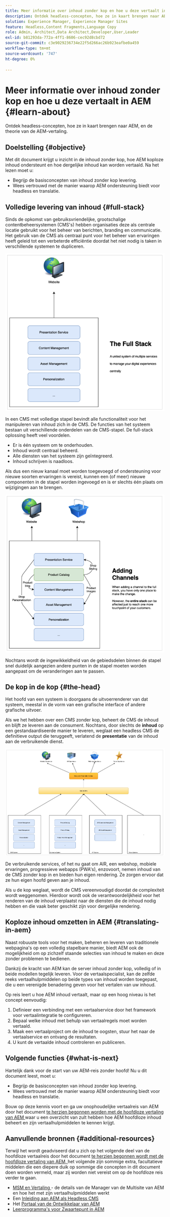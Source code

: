 ```yaml
---
title: Meer informatie over inhoud zonder kop en hoe u deze vertaalt in AEM
description: Ontdek headless-concepten, hoe ze in kaart brengen naar AEM, en de theorie van de AEM-vertaling.
solution: Experience Manager, Experience Manager Sites
feature: Headless,Content Fragments,Language Copy
role: Admin, Architect,Data Architect,Developer,User,Leader
exl-id: b81293da-772a-4ff1-8606-cec92d8cbd72
source-git-commit: c3e9029236734e22f5d266ac26b923eafbe0a459
workflow-type: tm+mt
source-wordcount: '747'
ht-degree: 0%

---
```


# Meer informatie over inhoud zonder kop en hoe u deze vertaalt in AEM {#learn-about}

Ontdek headless-concepten, hoe ze in kaart brengen naar AEM, en de theorie van de AEM-vertaling.

## Doelstelling {#objective}

Met dit document krijgt u inzicht in de inhoud zonder kop, hoe AEM koploze inhoud ondersteunt en hoe dergelijke inhoud kan worden vertaald. Na het lezen moet u:

* Begrijp de basisconcepten van inhoud zonder kop levering.
* Wees vertrouwd met de manier waarop AEM ondersteuning biedt voor headless en translatie.

## Volledige levering van inhoud {#full-stack}

Sinds de opkomst van gebruiksvriendelijke, grootschalige contentbeheersystemen (CMS&#39;s) hebben organisaties deze als centrale locatie gebruikt voor het beheer van berichten, branding en communicatie. Het gebruik van de CMS als centraal punt voor het beheer van ervaringen heeft geleid tot een verbeterde efficiëntie doordat het niet nodig is taken in verschillende systemen te dupliceren.

![ de klassieke volledig-stapel CMS ](/help/journey-headless/developer/assets/full-stack.png)

In een CMS met volledige stapel bevindt alle functionaliteit voor het manipuleren van inhoud zich in de CMS. De functies van het systeem bestaan uit verschillende onderdelen van de CMS-stapel. De full-stack oplossing heeft veel voordelen.

* Er is één systeem om te onderhouden.
* Inhoud wordt centraal beheerd.
* Alle diensten van het systeem zijn geïntegreerd.
* Inhoud schrijven is naadloos.

Als dus een nieuw kanaal moet worden toegevoegd of ondersteuning voor nieuwe soorten ervaringen is vereist, kunnen een (of meer) nieuwe componenten in de stapel worden ingevoegd en is er slechts één plaats om wijzigingen aan te brengen.

![ Toevoegend een nieuw kanaal aan de stapel ](/help/journey-headless/developer/assets/adding-channel.png)

Nochtans wordt de ingewikkeldheid van de gebiedsdelen binnen de stapel snel duidelijk aangezien andere punten in de stapel moeten worden aangepast om de veranderingen aan te passen.

## De kop in de kop {#the-head}

Het hoofd van een systeem is doorgaans de uitvoerrenderer van dat systeem, meestal in de vorm van een grafische interface of andere grafische uitvoer.

Als we het hebben over een CMS zonder kop, beheert de CMS de inhoud en blijft ze leveren aan de consument. Nochtans, door slechts de **inhoud** op een gestandaardiseerde manier te leveren, weglaat een headless CMS de definitieve output die teruggeeft, verlatend de **presentatie** van de inhoud aan de verbruikende dienst.

![ Headless CMS ](/help/journey-headless/developer/assets/headless-cms.png)

De verbruikende services, of het nu gaat om AIR, een webshop, mobiele ervaringen, progressieve webapps (PWA&#39;s), enzovoort, nemen inhoud van de CMS zonder kop in en bieden hun eigen rendering. Ze zorgen ervoor dat ze hun eigen hoofd geven aan je inhoud.

Als u de kop weglaat, wordt de CMS vereenvoudigd doordat de complexiteit wordt weggenomen. Hierdoor wordt ook de verantwoordelijkheid voor het renderen van de inhoud verplaatst naar de diensten die de inhoud nodig hebben en die vaak beter geschikt zijn voor dergelijke rendering.

## Koploze inhoud omzetten in AEM {#translating-in-aem}

Naast robuuste tools voor het maken, beheren en leveren van traditionele webpagina&#39;s op een volledig stapelbare manier, biedt AEM ook de mogelijkheid om op zichzelf staande selecties van inhoud te maken en deze zonder problemen te bedienen.

Dankzij de kracht van AEM kan de server inhoud zonder kop, volledig of in beide modellen tegelijk leveren. Voor de vertaalspecialist, kan de zelfde reeks vertaalhulpmiddelen op beide types van inhoud worden toegepast, die u een verenigde benadering geven voor het vertalen van uw inhoud.

Op reis leert u hoe AEM inhoud vertaalt, maar op een hoog niveau is het concept eenvoudig:

1. Definieer een verbinding met een vertaalservice door het framework voor vertaalintegratie te configureren.
1. Bepaal welke inhoud met behulp van vertaalregels moet worden vertaald.
1. Maak een vertaalproject om de inhoud te oogsten, stuur het naar de vertaalservice en ontvang de resultaten.
1. U kunt de vertaalde inhoud controleren en publiceren.

## Volgende functies {#what-is-next}

Hartelijk dank voor de start van uw AEM-reis zonder hoofd! Nu u dit document leest, moet u:

* Begrijp de basisconcepten van inhoud zonder kop levering.
* Wees vertrouwd met de manier waarop AEM ondersteuning biedt voor headless en translatie.

Bouw op deze kennis voort en ga uw onophoudelijke vertaalreis van AEM door het document [ te herzien begonnen worden met de hoofdloze vertaling van AEM ](getting-started.md) waar u een overzicht van zult hebben hoe AEM hoofdloze inhoud beheert en zijn vertaalhulpmiddelen te kennen krijgt.

## Aanvullende bronnen {#additional-resources}

Terwijl het wordt geadviseerd dat u zich op het volgende deel van de hoofdloze vertaalreis door het document [ te herzien begonnen wordt met de hoofdloze vertaling van AEM, ](getting-started.md) het volgende zijn sommige extra, facultatieve middelen die een diepere duik op sommige die concepten in dit document doen worden vermeld, maar zij worden niet vereist om op de hoofdloze reis verder te gaan.

* [ MSM en Vertaling ](/help/sites-administering/msm-and-translation.md) - de details van de Manager van de Multisite van AEM en hoe het met zijn vertaalhulpmiddelen werkt
* Een [ Inleiding aan AEM als Headless CMS ](/help/sites-developing/headless/introduction.md)
* Het [ Portaal van de Ontwikkelaar van AEM ](https://experienceleague.adobe.com/landing/experience-manager/headless/developer.html?lang=nl-NL)
* [ Leerprogramma&#39;s voor Zwaartepunt in AEM ](https://experienceleague.adobe.com/docs/experience-manager-learn/getting-started-with-aem-headless/overview.html?lang=nl-NL)
